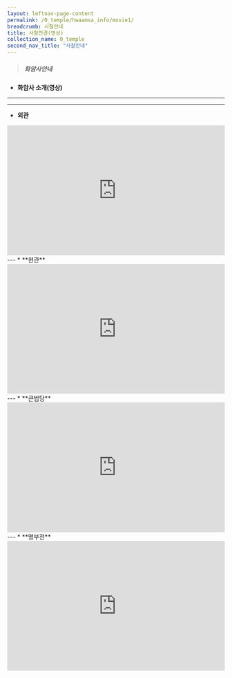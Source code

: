 ```yaml
---
layout: leftnav-page-content
permalink: /0_temple/hwaamsa_info/movie1/
breadcrumb: 사찰안내
title: 사찰전경(영상)
collection_name: 0_temple
second_nav_title: "사찰안내"
---
```


> ##### **화암사안내**

* **화암사 소개(영상)**
---
---
* **외관**

<iframe width="100%"
        height="300"
        src="https://youtube.com/embed/PuJxzhJwnZk"
        frameborder="0"
        allow="autoplay; encrypted-media"
        allowfullscreen></iframe>
---
* **현관**

<iframe width="100%"
        height="300"        
        src="https://youtube.com/embed/YQHywMpCJAo"
        frameborder="0"
        allow="autoplay; encrypted-media"
        allowfullscreen></iframe>
---
* **큰법당**

<iframe width="100%"
        height="300"
        src="https://youtube.com/embed/hL4mlbdikHE"
        frameborder="0"
        allow="autoplay; encrypted-media"
        allowfullscreen></iframe>
---
* **명부전**

<iframe width="100%"
        height="300"
        src="https://youtube.com/embed/FjwN0NoSBVQ"
        frameborder="0"
        allow="autoplay; encrypted-media"
        allowfullscreen></iframe>
